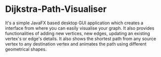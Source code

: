 # Dijkstra-Path-Visualiser
It's a simple JavaFX based desktop GUI application which creates a interface from where you can easily visualise your graph. It also provides functionalities of adding new vertices, new edges, updating an existing vertex's or edge's details. It also shows the shortest path from any source vertex to any destination vertex and animates the path using different geometrical shapes. 

